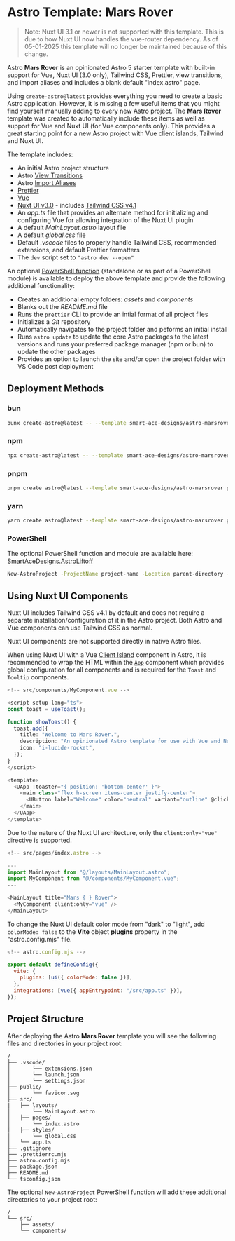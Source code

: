 # Astro Template: Mars Rover

> Note: Nuxt UI 3.1 or newer is not supported with this template. This is due to how Nuxt UI now handles the vue-router dependency. As of 05-01-2025 this template will no longer be maintained because of this change.

Astro **Mars Rover** is an opinionated Astro 5 starter template with built-in support for Vue, Nuxt UI (3.0 only), Tailwind CSS, Prettier, view transitions, and import aliases and includes a blank default "index.astro" page.

Using `create-astro@latest` provides everything you need to create a basic Astro application. However, it is missing a few useful items that you might find yourself manually adding to every new Astro project. The **Mars Rover** template was created to automatically include these items as well as support for Vue and Nuxt UI (for Vue components only). This provides a great starting point for a new Astro project with Vue client islands, Tailwind and Nuxt UI.

The template includes:
- An initial Astro project structure
- Astro [View Transitions](https://docs.astro.build/en/guides/view-transitions/)
- Astro [Import Aliases](https://docs.astro.build/en/guides/typescript/#import-aliases)
- [Prettier](https://prettier.io/)
- [Vue](https://vuejs.org/)
- [Nuxt UI v3.0](https://ui.nuxt.com/) - includes [Tailwind CSS v4.1](https://tailwindcss.com/)
- An _app.ts_ file that provides an alternate method for initializing and configuring Vue for allowing integration of the Nuxt UI plugin
- A default _MainLayout.astro_ layout file
- A default _global.css_ file
- Default _.vscode_ files to properly handle Tailwind CSS, recommended extensions, and default Prettier formatters
- The `dev` script set to `"astro dev --open"`

An optional [PowerShell function](https://github.com/Smart-Ace-Designs/SmartAceDesigns.AstroLiftoff) (standalone or as part of a PowerShell module) is available to deploy the above template and provide the following additional functionality:
- Creates an additional empty folders: _assets_ and _components_
- Blanks out the _README.md_ file
- Runs the `prettier` CLI to provide an intial format of all project files
- Initializes a _Git_ repository
- Automatically navigates to the project folder and peforms an initial install
- Runs `astro update` to update the core Astro packages to the latest versions and runs your preferred package manager (npm or bun) to update the other packages
- Provides an option to launch the site and/or open the project folder with VS Code post deployment

## Deployment Methods
### bun
```sh
bunx create-astro@latest -- --template smart-ace-designs/astro-marsrover project-name
```
### npm
```sh
npx create-astro@latest -- --template smart-ace-designs/astro-marsrover project-name
```
### pnpm
```sh
pnpm create astro@latest --template smart-ace-designs/astro-marsrover project-name
```
### yarn
```sh
yarn create astro@latest --template smart-ace-designs/astro-marsrover project-name
```
### PowerShell
The optional PowerShell function and module are available here:
[SmartAceDesigns.AstroLiftoff](https://github.com/Smart-Ace-Designs/SmartAceDesigns.AstroLiftoff)

```sh
New-AstroProject -ProjectName project-name -Location parent-directory -Template astro-marsrover
```

## Using Nuxt UI Components
Nuxt UI includes Tailwind CSS v4.1 by default and does not require a separate installation/configuration of it in the Astro project.  Both Astro and Vue components can use Tailwind CSS as normal.

Nuxt UI components are not supported directly in native Astro files.

When using Nuxt UI with a Vue [Client Island](https://docs.astro.build/en/concepts/islands/#client-islands) component in Astro, it is recommended to wrap the HTML within the [`App`](https://ui.nuxt.com/components/app) component which provides global configuration for all components and is required for the `Toast` and `Tooltip` components.

```ts
<!-- src/components/MyComponent.vue -->

<script setup lang="ts">
const toast = useToast();

function showToast() {
  toast.add({
    title: "Welcome to Mars Rover.",
    description: "An opinionated Astro template for use with Vue and Nuxt UI.",
    icon: "i-lucide-rocket",
  });
}
</script>

<template>
  <UApp :toaster="{ position: 'bottom-center' }">
    <main class="flex h-screen items-center justify-center">
      <UButton label="Welcome" color="neutral" variant="outline" @click="showToast" />
    </main>
  </UApp>
</template>
```

Due to the nature of the Nuxt UI architecture, only the `client:only="vue"` directive is supported.

```ts
<!-- src/pages/index.astro -->

---
import MainLayout from "@/layouts/MainLayout.astro";
import MyComponent from "@/components/MyComponent.vue";
---

<MainLayout title="Mars { } Rover">
  <MyComponent client:only="vue" />
</MainLayout>

```

To change the Nuxt UI default color mode from "dark" to "light", add `colorMode: false` to the __Vite__ object __plugins__ property in the "astro.config.mjs" file.

```mjs
<!-- astro.config.mjs -->

export default defineConfig({
  vite: {
    plugins: [ui({ colorMode: false })],
  },
  integrations: [vue({ appEntrypoint: "/src/app.ts" })],
});
```

## Project Structure
After deploying the Astro **Mars Rover** template you will see the following files and directories in your project root:

```text
/
├── .vscode/
│       └── extensions.json
│       └── launch.json
│       └── settings.json
├── public/
│       └── favicon.svg
├── src/
|   ├── layouts/
│       └── MainLayout.astro
│   ├── pages/
│       └── index.astro
|   ├── styles/
│       └── global.css
│   └── app.ts
├── .gitignore
├── .prettierrc.mjs
├── astro.config.mjs
├── package.json
├── README.md
└── tsconfig.json
```

The optional `New-AstroProject` PowerShell function will add these additional directories to your project root:

```text
/
└── src/
    ├── assets/
    └── components/
```
